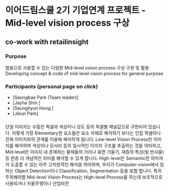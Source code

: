 # 이어드림스쿨 2기 기업연계 프로젝트 - Mid-level vision process 구상
## co-work with retailinsight

### Purpose
범용으로 사용할 수 있는 다양한 Mid-level vision process 구상 구현 및 활용   
Developing concept & code of mid-level vision process for general purpose

### Participants (personal page on click)
- [Seongbae Park (Team leader)]
- [Jayha Shin ]
- [Seunghyun Hong ]
- [Jieun Park] 

### 
단일 이미지는 수많은 픽셀과 색상이나 강도 등의 픽셀별 채널값으로 구현되어 있습니다. 이렇게 가장 Elementary한 요소들은 요소 자체로 해석하기 보다는 인접 픽셀이나 전체 이미지와의 관계를 이용해 해석하게 됩니다. Low-level Vision Process란 이미지를 해석하여 색상이나 모서리 등의 일시적인 이미지 구조를 추출하는 것을 의미하고, Mid-level은 이미지 내 존재하는 물체들의 거리나 표면 기울기, 재질의 특성(빛 반사율) 등 한층 더 개념적인 의미를 해석할 수 있게 합니다. High-level은 Semantic한 의미까지 도출할 수 있는 아주 고차원적인 해석을 의미하며, 우리가 Computer-vision에서 접하는 Object Detection이나 Classification, Segmentation 등을 포함 합니다.
특히 주목해야할 Mid-level VIsion Process는 High-level Process를 하는데 보조적으로 사용되거나 자율주행이나 산업비전 


